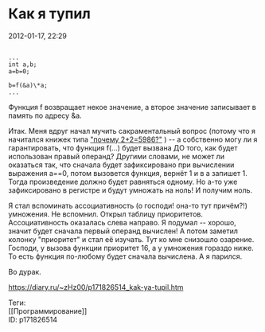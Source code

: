 Как я тупил
============

   
 2012-01-17, 22:29   
  
```
  
...  
int a,b;  
a=b=0;  
  
b=f(&a)\*a;  
...  

```
   
 Функция f возвращает некое значение, а второе значение записывает в память по адресу &a.   
   
 Итак. Меня вдруг начал мучить сакраментальный вопрос (потому что я начитался книжек типа  ["почему 2+2=5986?"](https://www.ozon.ru/context/detail/id/1908029/)  ) -- а собственно могу ли я гарантировать, что функция f(...) будет вызвана ДО того, как будет использован правый операнд? Другими словами, не может ли оказаться так, что сначала будет зафиксировано при вычислении выражения a==0, потом вызовется функция, вернёт 1 и в a запишет 1. Тогда произведение должно будет равняться одному. Но a-то уже зафиксировано в регистре и будут умножать на ноль! И получим ноль.   
   
 Я стал вспоминать ассоциативность (о господи! она-то тут причём?!) умножения. Не вспомнил. Открыл таблицу приоритетов. Ассоциативность оказалась слева направо. Я подумал -- хорошо, значит будет сначала первый операнд вычислен! А потом заметил колонку "приоритет" и стал её изучать. Тут ко мне снизошло озарение. Господи, у вызова функции приоритет 16, а у умножения гораздо ниже. То есть функция по-любому будет сначала вычислена. А я парился.   
   
 Во дурак.   
    
 <https://diary.ru/~zHz00/p171826514_kak-ya-tupil.htm>   
   
 Теги:   
 [[Программирование]]   
 ID: p171826514